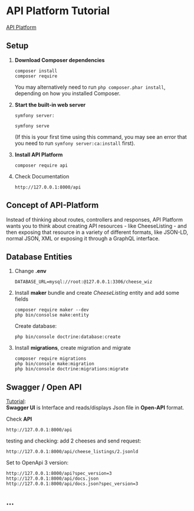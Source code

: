# API Platform Tutorial
[API Platform](https://symfonycasts.com/screencast/api-platform)

## Setup
1. **Download Composer dependencies**
    ```
    composer install
    composer require    
    ```
    You may alternatively need to run `php composer.phar install`, depending
    on how you installed Composer.

2. **Start the built-in web server**
    
    ```
    symfony server:
    
    symfony serve
    ```
    (If this is your first time using this command, you may see an
    error that you need to run `symfony server:ca:install` first).

3. **Install API Platform**
    ```
    composer require api 
    ```

4. Check Documentation
    ```
    http://127.0.0.1:8000/api
    ```
   
## Concept of API-Platform 
Instead of thinking about routes, controllers and responses, API Platform wants you to think about creating 
API resources - like CheeseListing - and then exposing that resource in a variety of different formats, 
like JSON-LD, normal JSON, XML or exposing it through a GraphQL interface.

## Database Entities
1. Change **.env**
    ```
    DATABASE_URL=mysql://root:@127.0.0.1:3306/cheese_wiz
    ```
   
2. Install **maker** bundle and create *CheeseListing* entity and add some fields
    ```
    composer require maker --dev
    php bin/consolse make:entity
    ```
    Create database: 
    ```
    php bin/console doctrine:database:create
    ```
    
3. Install **migrations**, create migration and migrate
    ```
    composer require migrations
    php bin/console make:migration
    php bin/console doctrine:migrations:migrate
    ```
   
## Swagger / Open API
[Tutorial](https://symfonycasts.com/screencast/api-platform/swagger#play):  
**Swagger UI** is Interface and reads/displays Json file in **Open-API** format.



Check **API**
```angular2
http://127.0.0.1:8000/api
```

testing and checking: add 2 cheeses and send  request:
```angular2
http://127.0.0.1:8000/api/cheese_listings/2.jsonld
```

Set to OpenApi 3 version:
```angular2
http://127.0.0.1:8000/api?spec_version=3
http://127.0.0.1:8000/api/docs.json
http://127.0.0.1:8000/api/docs.json?spec_version=3
```


## ...
